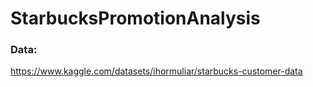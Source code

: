 # StarbucksPromotionAnalysis

### Data:
https://www.kaggle.com/datasets/ihormuliar/starbucks-customer-data
